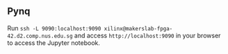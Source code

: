 ## Pynq

Run `ssh -L 9090:localhost:9090 xilinx@makerslab-fpga-42.d2.comp.nus.edu.sg` and access `http://localhost:9090` in your browser to access the Jupyter notebook.

